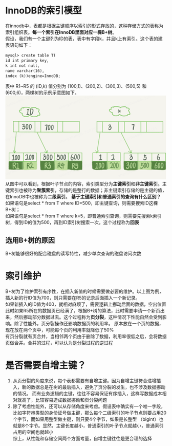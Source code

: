 # InnoDB的索引模型 
在innodb中，表都是根据主键顺序以索引的形式存放的，这种存储方式的表称为索引组织表。**每一个索引在InnoDB里面对应一棵B+树**。     
假设，我们有一个主键列为ID的表，表中有字段k，并且k上有索引。这个表的建表语句如下：      
```text
mysql> create table T(
id int primary key, 
k int not null, 
name varchar(16),
index (k))engine=InnoDB;
```
表中 R1~R5 的 (ID,k) 值分别为 (100,1)、(200,2)、(300,3)、(500,5) 和 (600,6)，两棵树的示例示意图如下。   
![img_5.png](img_5.png)
从图中可以看到，根据叶子节点的内容，索引类型分为**主键索引**和**非主键索引**。主键索引也被称为**聚簇索引**，存储的是整行的数据；非主键索引存储的是主键的值，在InnoDB中也被称为**二级索引**。
**基于主键索引和普通索引的查询有什么区别？**   
如果语句是select * from T where ID=500，即主键查询，则需要搜索ID这棵B+树；   
如果语句是select * from T where k=5，即普通索引查询，则需要先搜索k索引树，得到ID的值为500，再到ID索引树搜索一次。这个过程称为**回表**   
## 选用B+树的原因
B+树能够很好的配合磁盘的读写特性，减少单次查询的磁盘访问次数   
# 索引维护 
B+树为了维护索引有序性，在插入新值的时候需要做必要的维护。以上图为例，插入新的行ID值为700，则只需要在R5的记录后面插入一个新记录。    
如果新插入的ID值为400，就相对麻烦了，需要逻辑上挪动后面的数据，空出位置  
此时如果R5所在的数据页已经满了，根据B+树的算法，此时需要申请一个新页出来，然后挪动部分数据过去。这个过程称为**页分裂**，这种情况下性能自然会受到影响。除了性能外，页分裂操作还影响数据页的利用率。
原本放在一个页的数据，现在放在两个页中，可能每个页的利用率就降低了50%      
有页分裂就有页合并，当相邻两个页由于删除了数据，利用率很低之后，会将数据页做合并。合并的过程，可以认为是分裂过程的逆过程    
# 是否需要自增主键？
1. 从页分裂的角度来说，每个表都需要有自增主键。因为自增主键符合递增插入，新的数据总是在树的最后插入，避免了页分裂的发生，也不涉及数据挪动的情况。
而有业务逻辑的主键，往往不容易保证有序插入，这样写数据成本相对就高了，比较容易造成数据挪动和页分裂问题   
2. 除了考虑性能外，还可以从存储角度来考虑。假设表中确实有一个唯一字段，比如字符串类型的身份证号做主键，那么每个二级索引的叶子节点则要占用20个字节，而如果用整型做主键，则只要4个字节，如果是长整型
（bigint）也就是8个字节。显然，主键长度越小，普通索引的叶子节点就越小，普通索引占用的空间也就越小     
综上，从性能和存储空间两个方面考量，自增主键往往是更合理的选择   
